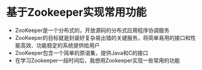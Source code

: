 # 基于Zookeeper实现常用功能

- ZooKeeper是一个分布式的，开放源码的分布式应用程序协调服务
- ZooKeeper的目标就是封装好复杂易出错的关键服务，将简单易用的接口和性能高效、功能稳定的系统提供给用户
- ZooKeeper包含一个简单的原语集，提供Java和C的接口
- 在学习Zookeeper一段时间后，我想用Zookeeper实现一些常用的功能